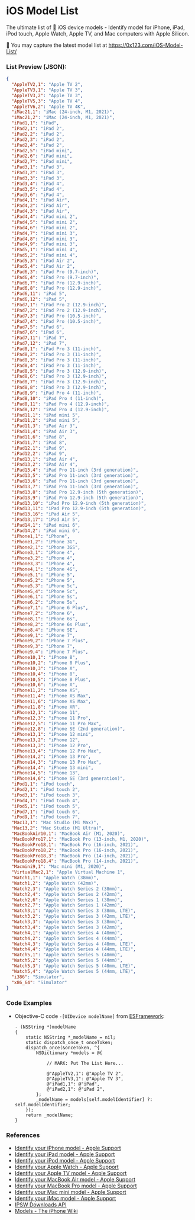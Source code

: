 # iOS Model List

The ultimate list of  iOS device models - Identify model for iPhone, iPad, iPod touch, Apple Watch, Apple TV, and Mac computers with Apple Silicon.

:rocket: You may capture the latest model list at https://0x123.com/iOS-Model-List/

### List Preview (JSON):

```json
{
  "AppleTV2,1": "Apple TV 2",
  "AppleTV3,1": "Apple TV 3",
  "AppleTV3,2": "Apple TV 3",
  "AppleTV5,3": "Apple TV 4",
  "AppleTV6,2": "Apple TV 4K",
  "iMac21,1": "iMac (24-inch, M1, 2021)",
  "iMac21,2": "iMac (24-inch, M1, 2021)",
  "iPad1,1": "iPad",
  "iPad2,1": "iPad 2",
  "iPad2,2": "iPad 2",
  "iPad2,3": "iPad 2",
  "iPad2,4": "iPad 2",
  "iPad2,5": "iPad mini",
  "iPad2,6": "iPad mini",
  "iPad2,7": "iPad mini",
  "iPad3,1": "iPad 3",
  "iPad3,2": "iPad 3",
  "iPad3,3": "iPad 3",
  "iPad3,4": "iPad 4",
  "iPad3,5": "iPad 4",
  "iPad3,6": "iPad 4",
  "iPad4,1": "iPad Air",
  "iPad4,2": "iPad Air",
  "iPad4,3": "iPad Air",
  "iPad4,4": "iPad mini 2",
  "iPad4,5": "iPad mini 2",
  "iPad4,6": "iPad mini 2",
  "iPad4,7": "iPad mini 3",
  "iPad4,8": "iPad mini 3",
  "iPad4,9": "iPad mini 3",
  "iPad5,1": "iPad mini 4",
  "iPad5,2": "iPad mini 4",
  "iPad5,3": "iPad Air 2",
  "iPad5,4": "iPad Air 2",
  "iPad6,3": "iPad Pro (9.7-inch)",
  "iPad6,4": "iPad Pro (9.7-inch)",
  "iPad6,7": "iPad Pro (12.9-inch)",
  "iPad6,8": "iPad Pro (12.9-inch)",
  "iPad6,11": "iPad 5",
  "iPad6,12": "iPad 5",
  "iPad7,1": "iPad Pro 2 (12.9-inch)",
  "iPad7,2": "iPad Pro 2 (12.9-inch)",
  "iPad7,3": "iPad Pro (10.5-inch)",
  "iPad7,4": "iPad Pro (10.5-inch)",
  "iPad7,5": "iPad 6",
  "iPad7,6": "iPad 6",
  "iPad7,11": "iPad 7",
  "iPad7,12": "iPad 7",
  "iPad8,1": "iPad Pro 3 (11-inch)",
  "iPad8,2": "iPad Pro 3 (11-inch)",
  "iPad8,3": "iPad Pro 3 (11-inch)",
  "iPad8,4": "iPad Pro 3 (11-inch)",
  "iPad8,5": "iPad Pro 3 (12.9-inch)",
  "iPad8,6": "iPad Pro 3 (12.9-inch)",
  "iPad8,7": "iPad Pro 3 (12.9-inch)",
  "iPad8,8": "iPad Pro 3 (12.9-inch)",
  "iPad8,9": "iPad Pro 4 (11-inch)",
  "iPad8,10": "iPad Pro 4 (11-inch)",
  "iPad8,11": "iPad Pro 4 (12.9-inch)",
  "iPad8,12": "iPad Pro 4 (12.9-inch)",
  "iPad11,1": "iPad mini 5",
  "iPad11,2": "iPad mini 5",
  "iPad11,3": "iPad Air 3",
  "iPad11,4": "iPad Air 3",
  "iPad11,6": "iPad 8",
  "iPad11,7": "iPad 8",
  "iPad12,1": "iPad 9",
  "iPad12,2": "iPad 9",
  "iPad13,1": "iPad Air 4",
  "iPad13,2": "iPad Air 4",
  "iPad13,4": "iPad Pro 11-inch (3rd generation)",
  "iPad13,5": "iPad Pro 11-inch (3rd generation)",
  "iPad13,6": "iPad Pro 11-inch (3rd generation)",
  "iPad13,7": "iPad Pro 11-inch (3rd generation)",
  "iPad13,8": "iPad Pro 12.9-inch (5th generation)",
  "iPad13,9": "iPad Pro 12.9-inch (5th generation)",
  "iPad13,10": "iPad Pro 12.9-inch (5th generation)",
  "iPad13,11": "iPad Pro 12.9-inch (5th generation)",
  "iPad13,16": "iPad Air 5",
  "iPad13,17": "iPad Air 5",
  "iPad14,1": "iPad mini 6",
  "iPad14,2": "iPad mini 6",
  "iPhone1,1": "iPhone",
  "iPhone1,2": "iPhone 3G",
  "iPhone2,1": "iPhone 3GS",
  "iPhone3,1": "iPhone 4",
  "iPhone3,2": "iPhone 4",
  "iPhone3,3": "iPhone 4",
  "iPhone4,1": "iPhone 4S",
  "iPhone5,1": "iPhone 5",
  "iPhone5,2": "iPhone 5",
  "iPhone5,3": "iPhone 5c",
  "iPhone5,4": "iPhone 5c",
  "iPhone6,1": "iPhone 5s",
  "iPhone6,2": "iPhone 5s",
  "iPhone7,1": "iPhone 6 Plus",
  "iPhone7,2": "iPhone 6",
  "iPhone8,1": "iPhone 6s",
  "iPhone8,2": "iPhone 6s Plus",
  "iPhone8,4": "iPhone SE",
  "iPhone9,1": "iPhone 7",
  "iPhone9,2": "iPhone 7 Plus",
  "iPhone9,3": "iPhone 7",
  "iPhone9,4": "iPhone 7 Plus",
  "iPhone10,1": "iPhone 8",
  "iPhone10,2": "iPhone 8 Plus",
  "iPhone10,3": "iPhone X",
  "iPhone10,4": "iPhone 8",
  "iPhone10,5": "iPhone 8 Plus",
  "iPhone10,6": "iPhone X",
  "iPhone11,2": "iPhone XS",
  "iPhone11,4": "iPhone XS Max",
  "iPhone11,6": "iPhone XS Max",
  "iPhone11,8": "iPhone XR",
  "iPhone12,1": "iPhone 11",
  "iPhone12,3": "iPhone 11 Pro",
  "iPhone12,5": "iPhone 11 Pro Max",
  "iPhone12,8": "iPhone SE (2nd generation)",
  "iPhone13,1": "iPhone 12 mini",
  "iPhone13,2": "iPhone 12",
  "iPhone13,3": "iPhone 12 Pro",
  "iPhone13,4": "iPhone 12 Pro Max",
  "iPhone14,2": "iPhone 13 Pro",
  "iPhone14,3": "iPhone 13 Pro Max",
  "iPhone14,4": "iPhone 13 mini",
  "iPhone14,5": "iPhone 13",
  "iPhone14,6": "iPhone SE (3rd generation)",
  "iPod1,1": "iPod touch",
  "iPod2,1": "iPod touch 2",
  "iPod3,1": "iPod touch 3",
  "iPod4,1": "iPod touch 4",
  "iPod5,1": "iPod touch 5",
  "iPod7,1": "iPod touch 6",
  "iPod9,1": "iPod touch 7",
  "Mac13,1": "Mac Studio (M1 Max)",
  "Mac13,2": "Mac Studio (M1 Ultra)",
  "MacBookAir10,1": "MacBook Air (M1, 2020)",
  "MacBookPro17,1": "MacBook Pro (13-inch, M1, 2020)",
  "MacBookPro18,1": "MacBook Pro (16-inch, 2021)",
  "MacBookPro18,2": "MacBook Pro (16-inch, 2021)",
  "MacBookPro18,3": "MacBook Pro (14-inch, 2021)",
  "MacBookPro18,4": "MacBook Pro (14-inch, 2021)",
  "Macmini9,1": "Mac mini (M1, 2020)",
  "VirtualMac2,1": "Apple Virtual Machine 1",
  "Watch1,1": "Apple Watch (38mm)",
  "Watch1,2": "Apple Watch (42mm)",
  "Watch2,3": "Apple Watch Series 2 (38mm)",
  "Watch2,4": "Apple Watch Series 2 (42mm)",
  "Watch2,6": "Apple Watch Series 1 (38mm)",
  "Watch2,7": "Apple Watch Series 1 (42mm)",
  "Watch3,1": "Apple Watch Series 3 (38mm, LTE)",
  "Watch3,2": "Apple Watch Series 3 (42mm, LTE)",
  "Watch3,3": "Apple Watch Series 3 (38mm)",
  "Watch3,4": "Apple Watch Series 3 (42mm)",
  "Watch4,1": "Apple Watch Series 4 (40mm)",
  "Watch4,2": "Apple Watch Series 4 (44mm)",
  "Watch4,3": "Apple Watch Series 4 (40mm, LTE)",
  "Watch4,4": "Apple Watch Series 4 (44mm, LTE)",
  "Watch5,1": "Apple Watch Series 5 (40mm)",
  "Watch5,2": "Apple Watch Series 5 (44mm)",
  "Watch5,3": "Apple Watch Series 5 (40mm, LTE)",
  "Watch5,4": "Apple Watch Series 5 (44mm, LTE)",
  "i386": "Simulator",
  "x86_64": "Simulator"
}
```

### Code Examples

- Objective-C code `-[UIDevice modelName]` from [ESFramework](https://github.com/ElfSundae/ESFramework/blob/d453db97b9e262cfafd327f8efb3c793ab6f3f7a/ESFramework/UIKit/UIDevice%2BESExtension.m#L54):

    ```objc
    - (NSString *)modelName
    {
        static NSString *_modelName = nil;
        static dispatch_once_t onceToken;
        dispatch_once(&onceToken, ^{
            NSDictionary *models = @{

                // MARK: Put The List Here...

                @"AppleTV2,1": @"Apple TV 2",
                @"AppleTV3,1": @"Apple TV 3",
                @"iPad1,1": @"iPad",
                @"iPad2,1": @"iPad 2",
            };
            _modelName = models[self.modelIdentifier] ?: self.modelIdentifier;
        });
        return _modelName;
    }
    ```

### References

- [Identify your iPhone model - Apple Support](https://support.apple.com/en-us/HT201296)
- [Identify your iPad model - Apple Support](https://support.apple.com/en-us/HT201471)
- [Identify your iPod model - Apple Support](https://support.apple.com/en-us/HT204217)
- [Identify your Apple Watch - Apple Support](https://support.apple.com/en-us/HT204507)
- [Identify your Apple TV model - Apple Support](https://support.apple.com/en-us/HT200008)
- [Identify your MacBook Air model - Apple Support](https://support.apple.com/en-us/HT201862)
- [Identify your MacBook Pro model - Apple Support](https://support.apple.com/en-us/HT201300)
- [Identify your Mac mini model - Apple Support](https://support.apple.com/en-us/HT201894)
- [Identify your iMac model - Apple Support](https://support.apple.com/en-us/HT201634)
- [IPSW Downloads API](https://ipswdownloads.docs.apiary.io/#reference/api/devices/v-4-.-get-devices)
- [Models - The iPhone Wiki](https://www.theiphonewiki.com/wiki/Models)
